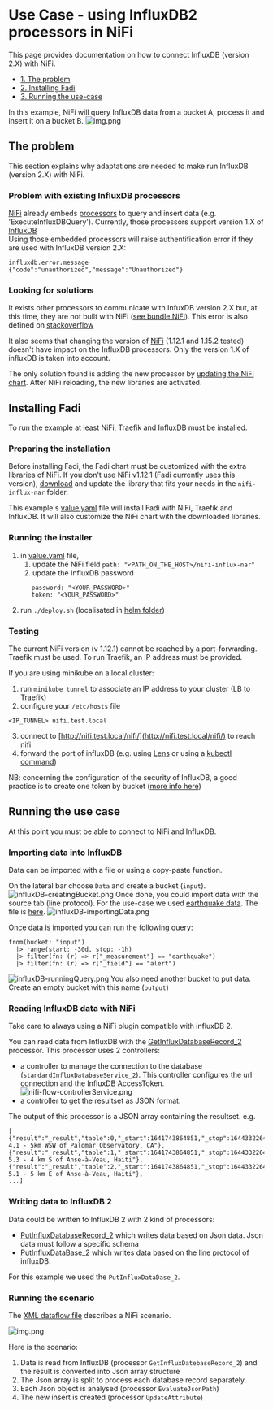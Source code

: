 Use Case - using InfluxDB2 processors in NiFi
=========

This page provides documentation on how to connect InfluxDB (version 2.X) 
with NiFi. 

* [1. The problem](#The-problem)
* [2. Installing Fadi](#Installing-Fadi)
* [3. Running the use-case](#Running-the-use-case)

In this example, NiFi will query InfluxDB data from a bucket A, process it and insert it on a bucket B.
![img.png](images/use-case.png)

The problem
--

This section explains why adaptations are needed to make run InfluxDB (version 2.X) with NiFi.

### Problem with existing InfluxDB processors

[NiFi](https://nifi.apache.org) already embeds [processors](https://nifi.apache.org/docs.html) to query and insert data (e.g. 'ExecuteInfluxDBQuery').
Currently, those processors support version 1.X of [InfluxDB](https://www.influxdata.com)   
Using those embedded processors will raise authentification error if they are used with InfluxDB version 2.X:

```
influxdb.error.message
{"code":"unauthorized","message":"Unauthorized"}
```

### Looking for solutions

It exists other processors to communicate with InfuxDB version 2.X but, at this time,
they are not built with NiFi ([see bundle NiFi](https://github.com/influxdata/nifi-influxdb-bundle#about-this-project)).
This error is also defined on [stackoverflow](https://stackoverflow.com/questions/70706387/send-data-from-sql-server-to-influxdb-via-apache-nifis-putinfluxdb-processor)

It also seems that changing the version of [NiFi](https://nifi.apache.org/docs/nifi-docs/html/getting-started.html#downloading-and-installing-nifi) (1.12.1 and 1.15.2 tested) doesn't have impact on the InfluxDB processors.
Only the version 1.X of influxDB is taken into account.

The only solution found is adding the new processor by [updating the NiFi chart](https://github.com/cetic/helm-nifi#use-custom-processors).
After NiFi reloading, the new libraries are activated.

Installing Fadi
--
To run the example at least NiFi, Traefik and InfluxDB must be installed.

### Preparing the installation

Before installing Fadi, the Fadi chart must be customized with the extra libraries of NiFi. 
If you don't use NiFi v1.12.1 (Fadi currently uses this version), 
[download](https://github.com/influxdata/nifi-influxdb-bundle#installation) and update the library that fits your needs 
in the `nifi-influx-nar` folder.

This example's [value.yaml](values.yaml) file will install Fadi with NiFi, Traefik and InfluxDB. It will also 
customize the NiFi chart with the downloaded libraries.

### Running the installer

1. in [value.yaml](values.yaml) file, 
   1. update the NiFi field `path: "<PATH_ON_THE_HOST>/nifi-influx-nar"`
   2. update the InfluxDB password 
   ```
      password: "<YOUR_PASSWORD>"
      token: "<YOUR_PASSWORD>"
   ```
2. run `./deploy.sh` (localisated in [helm folder](../../helm/deploy.sh)) 

### Testing

The current NiFi version (v 1.12.1) cannot be reached by a port-forwarding.
Traefik must be used. To run Traefik, an IP address must be provided.

If you are using minikube on a local cluster:
1. run `minikube tunnel` to associate an IP address to your cluster (LB to Traefik)
2. configure your `/etc/hosts` file
```
<IP_TUNNEL> nifi.test.local
```
3. connect to [http://nifi.test.local/nifi/](http://nifi.test.local/nifi/) to reach nifi
4. forward the port of influxDB (e.g. using [Lens](https://k8slens.dev) or using a [kubectl command](https://kubernetes.io/docs/tasks/access-application-cluster/port-forward-access-application-cluster/#forward-a-local-port-to-a-port-on-the-pod)) 

NB: concerning the configuration of the security of InfluxDB, a good 
practice is to create one token by bucket ([more info here](https://docs.influxdata.com/influxdb/cloud/security/tokens/create-token/))

Running the use case
--

At this point you must be able to connect to NiFi and InfluxDB.

### Importing data into InfluxDB

Data can be imported with a file or using a copy-paste function.

On the lateral bar choose `Data` and create a bucket (`input`). 
![influxDB-creatingBucket.png](./images/influxDB-creatingBucket.png)
Once done, you could import data with the source tab (line protocol).
For the use-case we used [earthquake data](https://docs.influxdata.com/influxdb/cloud/reference/sample-data/#usgs-earthquake-data). The file is [here](./sample-data/influxDB-earthquake.csv).
![influxDB-importingData.png](./images/influxDB-importingData.png)

Once data is imported you can run the following query:

```
from(bucket: "input")
  |> range(start: -30d, stop: -1h)
  |> filter(fn: (r) => r["_measurement"] == "earthquake")
  |> filter(fn: (r) => r["_field"] == "alert")
```
![influxDB-runningQuery.png](./images/influxDB-runningQuery.png)
You also need another bucket to put data. Create an empty bucket with this name (`output`) 

### Reading InfluxDB data with NiFi

Take care to always using a NiFi plugin compatible with influxDB 2.

You can read data from InfluxDB with the [GetInfluxDatabaseRecord_2](https://github.com/influxdata/nifi-influxdb-bundle#getinfluxdatabaserecord_2) processor.
This processor uses 2 controllers:
* a controller to manage the connection to the database (`standardInfluxDatabaseService_2`). 
  This controller configures the url connection and the InfluxDB AccessToken.![nifi-flow-controllerService.png](images/nifi-flow-controllerService.png)
* a controller to get the resultset as JSON format.

The output of this processor is a JSON array containing the resultset.
e.g. 
```
[
{"result":"_result","table":0,"_start":1641743864851,"_stop":1644332264851,"_time":1643564786970,"_value":"green","_field":"alert","_measurement":"earthquake","code":"39928087","id":"ci39928087","magType":"mw","net":"ci","title":"M 4.1 - 5km WSW of Palomar Observatory, CA"},
{"result":"_result","table":1,"_start":1641743864851,"_stop":1644332264851,"_time":1643030183416,"_value":"orange","_field":"alert","_measurement":"earthquake","code":"7000gek3","id":"us7000gek3","magType":"mww","net":"us","title":"M 5.3 - 4 km S of Anse-à-Veau, Haiti"},
{"result":"_result","table":2,"_start":1641743864851,"_stop":1644332264851,"_time":1643033203532,"_value":"yellow","_field":"alert","_measurement":"earthquake","code":"7000gekf","id":"us7000gekf","magType":"mww","net":"us","title":"M 5.1 - 5 km E of Anse-à-Veau, Haiti"},
...]
```

### Writing data to InfluxDB 2

Data could be written to InfluxDB 2 with 2 kind of processors:
* [PutInfluxDatabaseRecord_2](https://github.com/influxdata/nifi-influxdb-bundle#putinfluxdatabaserecord_2) which writes data based on Json data. Json data must follow a specific schema
* [PutInfluxDataBase_2](https://github.com/influxdata/nifi-influxdb-bundle#putinfluxdatabase_2) which writes data based on the [line protocol](https://docs.influxdata.com/influxdb/cloud/reference/syntax/line-protocol/) of influxDB.

For this example we used the `PutInfluxDataDase_2`. 

### Running the scenario

The [XML dataflow file](influx_dataflow.xml) describes a NiFi scenario.

![img.png](images/nifi-flow.png)

Here is the scenario:
1. Data is read from InfluxDB (processor `GetInfluxDatebaseRecord_2`) and the result is converted into Json array structure
2. The Json array is split to process each database record separately.
3. Each Json object is analysed (processor `EvaluateJsonPath`)
4. The new insert is created (processor `UpdateAttribute`)
